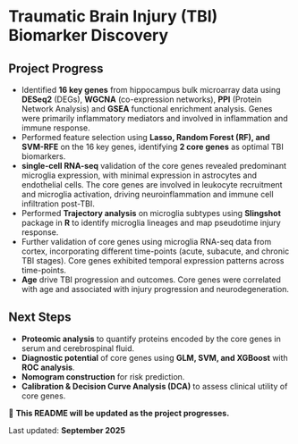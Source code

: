 # **Traumatic Brain Injury (TBI) Biomarker Discovery**  

## **Project Progress**  
- Identified **16 key genes** from hippocampus bulk microarray data using **DESeq2** (DEGs), **WGCNA** (co-expression networks), **PPI** (Protein Network Analysis) and **GSEA** functional enrichment analysis. Genes were primarily inflammatory mediators and involved in inflammation and immune response.
- Performed feature selection using **Lasso, Random Forest (RF), and SVM-RFE** on the 16 key genes, identifying **2 core genes** as optimal TBI biomarkers.  
- **single-cell RNA-seq** validation of the core genes revealed predominant microglia expression, with minimal expression in astrocytes and endothelial cells. The core genes are involved in leukocyte recruitment and microglia activation, driving neuroinflammation and immune cell infiltration post-TBI.
- Performed **Trajectory analysis** on microglia subtypes using **Slingshot** package in **R** to identify microglia lineages and map pseudotime injury response.
- Further validation of core genes using  microglia RNA-seq data from cortex, incorporating different time-points (acute, subacute, and chronic TBI stages). Core genes exhibited temporal expression patterns across time-points.
- **Age** drive TBI progression and outcomes. Core genes were correlated with age and associated with injury progression and neurodegeneration.

## **Next Steps**  
- **Proteomic analysis** to quantify proteins encoded by the core genes in serum and cerebrospinal fluid.
- **Diagnostic potential** of core genes using **GLM, SVM, and XGBoost** with **ROC analysis**.
- **Nomogram construction** for risk prediction.  
- **Calibration & Decision Curve Analysis (DCA)** to assess clinical utility of core genes.  

📌 **This README will be updated as the project progresses.**  

Last updated: **September 2025**
